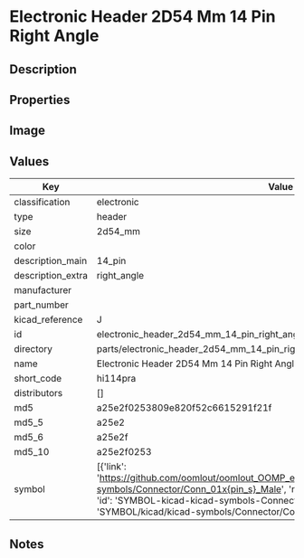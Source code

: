 # Electronic Header 2D54 Mm 14 Pin Right Angle

## Description

## Properties


## Image


## Values

| Key | Value |
| --- | --- |
| classification | electronic |
| type | header |
| size | 2d54_mm |
| color |  |
| description_main | 14_pin |
| description_extra | right_angle |
| manufacturer |  |
| part_number |  |
| kicad_reference | J |
| id | electronic_header_2d54_mm_14_pin_right_angle |
| directory | parts/electronic_header_2d54_mm_14_pin_right_angle |
| name | Electronic Header 2D54 Mm 14 Pin Right Angle |
| short_code | hi114pra |
| distributors | [] |
| md5 | a25e2f0253809e820f52c6615291f21f |
| md5_5 | a25e2 |
| md5_6 | a25e2f |
| md5_10 | a25e2f0253 |
| symbol | [{'link': 'https://github.com/oomlout/oomlout_OOMP_eda_V2/tree/main/SYMBOL/kicad/kicad-symbols/Connector/Conn_01x{pin_s}_Male', 'name': 'Connector : Conn_01x14_Male', 'id': 'SYMBOL-kicad-kicad-symbols-Connector-Conn_01x14_Male', 'directory': 'SYMBOL/kicad/kicad-symbols/Connector/Conn_01x14_Male/'}] |

## Notes

